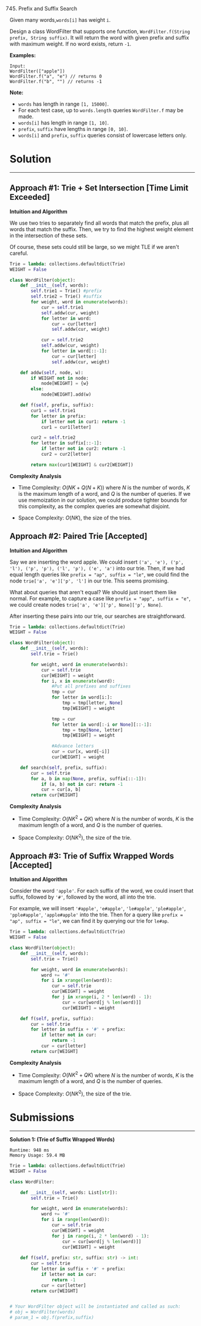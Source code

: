 745. Prefix and Suffix Search

Given many words,`words[i]` has weight `i`.

Design a class WordFilter that supports one function, `WordFilter.f(String prefix, String suffix)`. It will return the word with given prefix and suffix with maximum weight. If no word exists, return `-1`.

**Examples:**
```
Input:
WordFilter(["apple"])
WordFilter.f("a", "e") // returns 0
WordFilter.f("b", "") // returns -1
```

**Note:**

* `words` has length in range `[1, 15000]`.
* For each test case, up to `words.length` queries `WordFilter.f` may be made.
* `words[i]` has length in range `[1, 10]`.
* `prefix`, `suffix` have lengths in range `[0, 10]`.
* `words[i]` and `prefix`, `suffix` queries consist of lowercase letters only.

# Solution
---
## Approach #1: Trie + Set Intersection [Time Limit Exceeded]
**Intuition and Algorithm**

We use two tries to separately find all words that match the prefix, plus all words that match the suffix. Then, we try to find the highest weight element in the intersection of these sets.

Of course, these sets could still be large, so we might TLE if we aren't careful.

```python
Trie = lambda: collections.defaultdict(Trie)
WEIGHT = False

class WordFilter(object):
    def __init__(self, words):
        self.trie1 = Trie() #prefix
        self.trie2 = Trie() #suffix
        for weight, word in enumerate(words):
            cur = self.trie1
            self.addw(cur, weight)
            for letter in word:
                cur = cur[letter]
                self.addw(cur, weight)

            cur = self.trie2
            self.addw(cur, weight)
            for letter in word[::-1]:
                cur = cur[letter]
                self.addw(cur, weight)

    def addw(self, node, w):
        if WEIGHT not in node:
            node[WEIGHT] = {w}
        else:
            node[WEIGHT].add(w)

    def f(self, prefix, suffix):
        cur1 = self.trie1
        for letter in prefix:
            if letter not in cur1: return -1
            cur1 = cur1[letter]

        cur2 = self.trie2
        for letter in suffix[::-1]:
            if letter not in cur2: return -1
            cur2 = cur2[letter]

        return max(cur1[WEIGHT] & cur2[WEIGHT])
```

**Complexity Analysis**

* Time Complexity: $O(NK + Q(N+K))$ where $N$ is the number of words, $K$ is the maximum length of a word, and $Q$ is the number of queries. If we use memoization in our solution, we could produce tighter bounds for this complexity, as the complex queries are somewhat disjoint.

* Space Complexity: $O(NK)$, the size of the tries.

## Approach #2: Paired Trie [Accepted]
**Intuition and Algorithm**

Say we are inserting the word apple. We could insert `('a', 'e'), ('p', 'l'), ('p', 'p'), ('l', 'p'), ('e', 'a')` into our trie. Then, if we had equal length queries like `prefix = "ap", suffix = "le"`, we could find the node `trie['a', 'e']['p', 'l']` in our trie. This seems promising.

What about queries that aren't equal? We should just insert them like normal. For example, to capture a case like `prefix = "app", suffix = "e"`, we could create nodes `trie['a', 'e']['p', None]['p', None]`.

After inserting these pairs into our trie, our searches are straightforward.

```python
Trie = lambda: collections.defaultdict(Trie)
WEIGHT = False

class WordFilter(object):
    def __init__(self, words):
        self.trie = Trie()

        for weight, word in enumerate(words):
            cur = self.trie
            cur[WEIGHT] = weight
            for i, x in enumerate(word):
                #Put all prefixes and suffixes
                tmp = cur
                for letter in word[i:]:
                    tmp = tmp[letter, None]
                    tmp[WEIGHT] = weight

                tmp = cur
                for letter in word[:-i or None][::-1]:
                    tmp = tmp[None, letter]
                    tmp[WEIGHT] = weight

                #Advance letters
                cur = cur[x, word[~i]]
                cur[WEIGHT] = weight

    def search(self, prefix, suffix):
        cur = self.trie
        for a, b in map(None, prefix, suffix[::-1]):
            if (a, b) not in cur: return -1
            cur = cur[a, b]
        return cur[WEIGHT]
```

**Complexity Analysis**

* Time Complexity: $O(NK^2 + QK)$ where $N$ is the number of words, $K$ is the maximum length of a word, and $Q$ is the number of queries.

* Space Complexity: $O(NK^2)$, the size of the trie.

## Approach #3: Trie of Suffix Wrapped Words [Accepted]
**Intuition and Algorithm**

Consider the word `'apple'`. For each suffix of the word, we could insert that suffix, followed by `'#'`, followed by the word, all into the trie.

For example, we will insert `'#apple'`, `'e#apple'`, `'le#apple'`, `'ple#apple'`, `'pple#apple'`, `'apple#apple'` into the trie. Then for a query like `prefix = "ap", suffix = "le"`, we can find it by querying our trie for `le#ap`.

```python
Trie = lambda: collections.defaultdict(Trie)
WEIGHT = False

class WordFilter(object):
    def __init__(self, words):
        self.trie = Trie()

        for weight, word in enumerate(words):
            word += '#'
            for i in xrange(len(word)):
                cur = self.trie
                cur[WEIGHT] = weight
                for j in xrange(i, 2 * len(word) - 1):
                    cur = cur[word[j % len(word)]]
                    cur[WEIGHT] = weight

    def f(self, prefix, suffix):
        cur = self.trie
        for letter in suffix + '#' + prefix:
            if letter not in cur:
                return -1
            cur = cur[letter]
        return cur[WEIGHT]
```

**Complexity Analysis**

* Time Complexity: $O(NK^2 + QK)$ where $N$ is the number of words, $K$ is the maximum length of a word, and $Q$ is the number of queries.

* Space Complexity: $O(NK^2)$, the size of the trie.

# Submissions
---
**Solution 1: (Trie of Suffix Wrapped Words)**
```
Runtime: 948 ms
Memory Usage: 59.4 MB
```
```python
Trie = lambda: collections.defaultdict(Trie)
WEIGHT = False

class WordFilter:

    def __init__(self, words: List[str]):
        self.trie = Trie()

        for weight, word in enumerate(words):
            word += '#'
            for i in range(len(word)):
                cur = self.trie
                cur[WEIGHT] = weight
                for j in range(i, 2 * len(word) - 1):
                    cur = cur[word[j % len(word)]]
                    cur[WEIGHT] = weight
            
    def f(self, prefix: str, suffix: str) -> int:
        cur = self.trie
        for letter in suffix + '#' + prefix:
            if letter not in cur:
                return -1
            cur = cur[letter]
        return cur[WEIGHT]


# Your WordFilter object will be instantiated and called as such:
# obj = WordFilter(words)
# param_1 = obj.f(prefix,suffix)
```